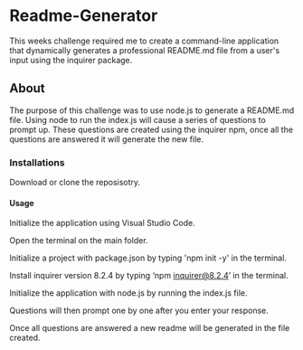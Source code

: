 # Readme-Generator
This weeks challenge required me to create a command-line application that dynamically generates a professional README.md file from a user's input using the inquirer package.
## About
The purpose of this challenge was to use node.js to generate a README.md file. Using node to run the index.js will cause a series of questions to prompt up. These questions are created using the inquirer npm, once all the questions are answered it will generate the new file.
### Installations
Download or clone the reposisotry.
#### Usage
Initialize the application using Visual Studio Code.

Open the terminal on the main folder.

Initialize a project with package.json by typing 'npm init -y' in the terminal.

Install inquirer version 8.2.4 by typing ‘npm inquirer@8.2.4’ in the terminal.

Initialize the application with node.js by running the index.js file.

Questions will then prompt one by one after you enter your response.

Once all questions are answered a new readme will be generated in the file created.
